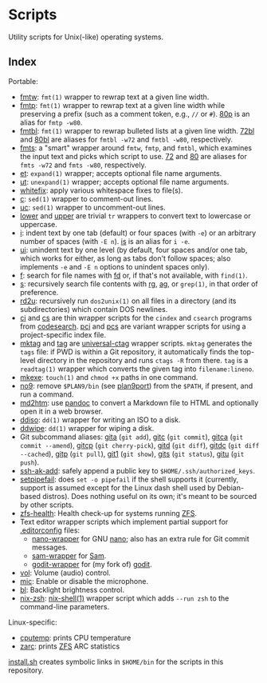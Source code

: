 # Scripts

Utility scripts for Unix(-like) operating systems.

## Index

Portable:

- [fmtw](fmtw): `fmt(1)` wrapper to rewrap text at a given line width.
- [fmtp](fmtp): `fmt(1)` wrapper to rewrap text at a given line width while
  preserving a prefix (such as a comment token, e.g., `//` or `#`).  [80p](80p)
  is an alias for `fmtp -w80`.
- [fmtbl](fmtbl): `fmt(1)` wrapper to rewrap bulleted lists at a given line
  width.  [72bl](72bl) and [80bl](80bl) are aliases for `fmtbl -w72` and `fmtbl
  -w80`, respectively.
- [fmts](fmts): a "smart" wrapper around `fmtw`, `fmtp`, and `fmtbl`, which
  examines the input text and picks which script to use.  [72](72) and [80](80)
  are aliases for `fmts -w72` and `fmts -w80`, respectively.
- [et](et): `expand(1)` wrapper; accepts optional file name arguments.
- [ut](ut): `unexpand(1)` wrapper; accepts optional file name arguments.
- [whitefix](whitefix): apply various whitespace fixes to file(s).
- [c](c): `sed(1)` wrapper to comment-out lines.
- [uc](uc): `sed(1)` wrapper to uncomment-out lines.
- [lower](lower) and [upper](upper) are trivial `tr` wrappers to convert text
  to lowercase or uppercase.
- [i](i): indent text by one tab (default) or four spaces (with `-e`) or an
  arbitrary number of spaces (with `-E n`).  [is](is) is an alias for `i -e`.
- [ui](ui): unindent text by one level (by default, four spaces and/or one tab,
  which works for either, as long as tabs don't follow spaces; also implements
  `-e` and `-E n` options to unindent spaces only).
- [f](f): search for file names with [fd][ghfd] or, if that's not available,
  with `find(1)`.
- [s](s): recursively search file contents with [rg][ghrg], [ag][ghag], or
  `grep(1)`, in that order of preference.
- [rd2u](rd2u): recursively run `dos2unix(1)` on all files in a directory (and
  its subdirectories) which contain DOS newlines.
- [ci](ci) and [cs](cs) are thin wrapper scripts for the `cindex` and `csearch`
  programs from [codesearch][cs].  [pci](pci) and [pcs](psc) are variant
  wrapper scripts for using a project-specific index file.
- [mktag](mktag) and [tag](tag) are [universal-ctag][uct] wrapper scripts.
  `mktag` generates the `tags` file: if PWD is within a Git repository, it
  automatically finds the top-level directory in the repository and runs `ctags
  -R` from there.  `tag` is a `readtag(1)` wrapper which converts the given tag
  into `filename:lineno`.
- [mkexe](mkexe): `touch(1)` and `chmod +x` paths in one command.
- [no9](no9): remove `$PLAN9/bin` (see [plan9port][p9p]) from the `$PATH`, if
  present, and run a command.
- [md2htm](md2htm): use [pandoc][pd] to convert a Markdown file to HTML and
  optionally open it in a web browser.
- [ddiso](ddiso): `dd(1)` wrapper for writing an ISO to a disk.
- [ddwipe](ddwipe): `dd(1)` wrapper for wiping a disk.
- Git subcommand aliases: [gita](gita) (`git add`), [gitc](gitc)
  (`git commit`), [gitca](gitca) (`git commit --amend`), [gitcp](gitcp)
  (`git cherry-pick`), [gitd](gitd) (`git diff`), [gitdc](gitdc) (`git
  diff --cached`), [gitp](gitp) (`git pull`), [git1](git1) (`git show`),
  [gits](gits) (`git status`), [gitu](gitu) (`git push`).
- [ssh-ak-add](ssh-ak-add): safely append a public key to
  `$HOME/.ssh/authorized_keys`.
- [setpipefail](setpipefail): does `set -o pipefail` if the shell supports
  it (currently, support is assumed except for the Linux dash shell used by
  Debian-based distros).  Does nothing useful on its own; it's meant to be
  sourced by other scripts.
- [zfs-health](zfs-health): Health check-up for systems running [ZFS][zfs].
- Text editor wrapper scripts which implement partial support for
  [.editorconfig][ec] files:
  - [nano-wrapper](nano-wrapper) for GNU [nano][nano]; also has an extra rule
    for Git commit messages.
  - [sam-wrapper](sam-wrapper) for [Sam][sam].
  - [godit-wrapper](godit-wrapper) for (my fork of) [godit][godit].
- [vol](vol): Volume (audio) control.
- [mic](mic): Enable or disable the microphone.
- [bl](bl): Backlight brightness control.
- [nix-zsh](nix-zsh): [nix-shell(1)][nixsh] wrapper script which adds `--run zsh`
  to the command-line parameters.

[ghfd]: https://github.com/sharkdp/fd
[p9p]: https://9fans.github.io/plan9port/
[ghrg]: https://github.com/BurntSushi/ripgrep
[cs]: https://github.com/google/codesearch
[uct]: https://ctags.io/
[ghag]: https://github.com/ggreer/the_silver_searcher
[pd]: https://pandoc.org/
[nano]: https://www.nano-editor.org/
[ec]: https://editorconfig.org/
[sam]: https://github.com/deadpixi/sam
[godit]: https://github.com/ixtenu/godit
[nixsh]: https://nix.dev/manual/nix/latest/command-ref/nix-shell

Linux-specific:

- [cputemp](linux/cputemp): prints CPU temperature
- [zarc](linux/zarc): prints [ZFS][zfs] ARC statistics

[zfs]: https://openzfs.org/

[install.sh](install.sh) creates symbolic links in `$HOME/bin` for the scripts
in this repository.
